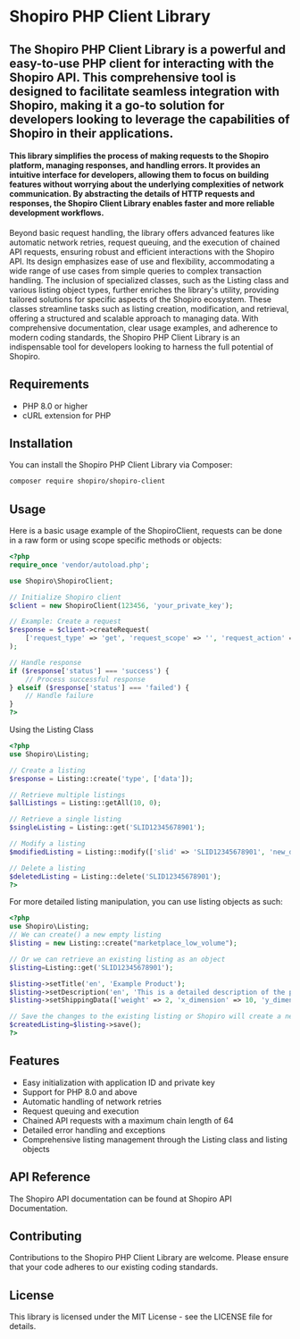 # Shopiro PHP Client Library

## The Shopiro PHP Client Library is a powerful and easy-to-use PHP client for interacting with the Shopiro API. This comprehensive tool is designed to facilitate seamless integration with Shopiro, making it a go-to solution for developers looking to leverage the capabilities of Shopiro in their applications.

#### This library simplifies the process of making requests to the Shopiro platform, managing responses, and handling errors. It provides an intuitive interface for developers, allowing them to focus on building features without worrying about the underlying complexities of network communication. By abstracting the details of HTTP requests and responses, the Shopiro Client Library enables faster and more reliable development workflows.

Beyond basic request handling, the library offers advanced features like automatic network retries, request queuing, and the execution of chained API requests, ensuring robust and efficient interactions with the Shopiro API. Its design emphasizes ease of use and flexibility, accommodating a wide range of use cases from simple queries to complex transaction handling.
The inclusion of specialized classes, such as the Listing class and various listing object types, further enriches the library's utility, providing tailored solutions for specific aspects of the Shopiro ecosystem. These classes streamline tasks such as listing creation, modification, and retrieval, offering a structured and scalable approach to managing data.
With comprehensive documentation, clear usage examples, and adherence to modern coding standards, the Shopiro PHP Client Library is an indispensable tool for developers looking to harness the full potential of Shopiro.


## Requirements

- PHP 8.0 or higher
- cURL extension for PHP

## Installation

You can install the Shopiro PHP Client Library via Composer:

```bash
composer require shopiro/shopiro-client
```

## Usage

Here is a basic usage example of the ShopiroClient, requests can be done in a raw form or using scope specific methods or objects:
```php
<?php
require_once 'vendor/autoload.php';

use Shopiro\ShopiroClient;

// Initialize Shopiro client
$client = new ShopiroClient(123456, 'your_private_key');

// Example: Create a request
$response = $client->createRequest(
    ['request_type' => 'get', 'request_scope' => '', 'request_action' => 'listing']
);

// Handle response
if ($response['status'] === 'success') {
    // Process successful response
} elseif ($response['status'] === 'failed') {
    // Handle failure
}
?>
```

Using the Listing Class
```php
<?php
use Shopiro\Listing;

// Create a listing
$response = Listing::create('type', ['data']);

// Retrieve multiple listings
$allListings = Listing::getAll(10, 0);

// Retrieve a single listing
$singleListing = Listing::get('SLID12345678901');

// Modify a listing
$modifiedListing = Listing::modify(['slid' => 'SLID12345678901', 'new_data' => 'value']);

// Delete a listing
$deletedListing = Listing::delete('SLID12345678901');
?>
```

For more detailed listing manipulation, you can use listing objects as such:
```php
<?php
use Shopiro\Listing;
// We can create() a new empty listing
$listing = new Listing::create("marketplace_low_volume");

// Or we can retrieve an existing listing as an object
$listing=Listing::get('SLID12345678901');

$listing->setTitle('en', 'Example Product');
$listing->setDescription('en', 'This is a detailed description of the product.');
$listing->setShippingData(['weight' => 2, 'x_dimension' => 10, 'y_dimension' => 10]);

// Save the changes to the existing listing or Shopiro will create a new one if it did not exist
$createdListing=$listing->save();
?>
```

## Features
- Easy initialization with application ID and private key
- Support for PHP 8.0 and above
- Automatic handling of network retries
- Request queuing and execution
- Chained API requests with a maximum chain length of 64
- Detailed error handling and exceptions
- Comprehensive listing management through the Listing class and listing objects

## API Reference
The Shopiro API documentation can be found at Shopiro API Documentation.

## Contributing
Contributions to the Shopiro PHP Client Library are welcome. Please ensure that your code adheres to our existing coding standards.

## License
This library is licensed under the MIT License - see the LICENSE file for details.

